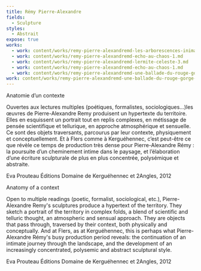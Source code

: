 ```yaml
---
title: Rémy Pierre-Alexandre
fields:
  - Sculpture
styles:
  - Abstrait
expose: true
works:
  - work: content/works/remy-pierre-alexandremd-les-arborescences-inimaginees-2.md
  - work: content/works/remy-pierre-alexandremd-echo-au-chaos-1.md
  - work: content/works/remy-pierre-alexandremd-lermite-celeste-3.md
  - work: content/works/remy-pierre-alexandremd-echo-au-chaos-1.md
  - work: content/works/remy-pierre-alexandremd-une-ballade-du-rouge-gorge-3.md
work: content/works/remy-pierre-alexandremd-une-ballade-du-rouge-gorge-3.md
---
```


Anatomie d’un contexte

Ouvertes aux lectures multiples (poétiques, formalistes, sociologiques…)les œuvres de Pierre-Alexandre Remy produisent un hypertexte du territoire. Elles en esquissent un portrait tout en replis complexes, en métissage de pensée scientifique et tellurique, en approche atmosphérique et sensuelle. Ce sont des
objets traversants, parcourus par leur contexte, physiquement et conceptuellement. Et à Flers comme à Kerguéhennec, c’est peut-être ce que révèle ce temps de production très dense pour Pierre-Alexandre Rémy : la poursuite d’un cheminement intime dans le paysage, et l’élaboration d’une écriture sculpturale de plus en plus concentrée, polysémique et abstraite.

Eva Prouteau Éditions Domaine de Kerguéhennec et 2Angles, 2012

Anatomy of a context

Open to multiple readings (poetic, formalist, sociological, etc.), Pierre-Alexandre Remy's sculptures produce a hypertext of the territory. They sketch a portrait of the territory in complex folds, a blend of scientific and telluric thought, an atmospheric and sensual approach. They are objects that pass
through, traversed by their context, both physically and conceptually. And at Flers, as at Kerguéhennec, this is perhaps what Pierre-Alexandre Rémy's busy production period reveals: the continuation of an intimate journey through the landscape, and the development of an increasingly concentrated, polysemic and abstract sculptural style.

Eva Prouteau Éditions Domaine de Kerguéhennec et 2Angles, 2012
